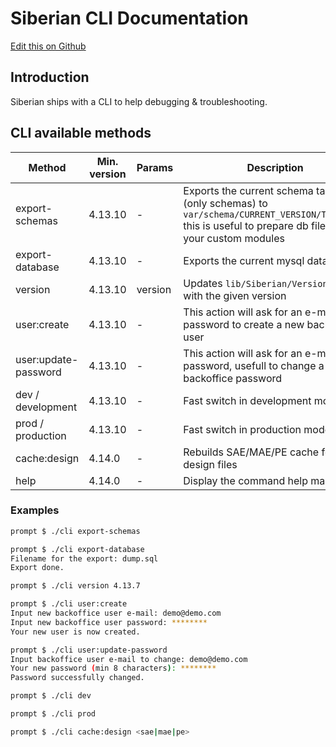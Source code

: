 # Siberian CLI Documentation

[Edit this on Github](https://github.com/Xtraball/SiberianCMS-Doc/edit/master/docs/cli/siberian.md)

## Introduction

Siberian ships with a CLI to help debugging & troubleshooting.

## CLI available methods

|Method|Min. version|Params|Description|
|------|------------|------|-----------|
|export-schemas|4.13.10|-|Exports the current schema tables (only schemas) to `var/schema/CURRENT_VERSION/TABLE.php` this is useful to prepare db files for your custom modules|
|export-database|4.13.10|-|Exports the current mysql database|
|version|4.13.10|version|Updates `lib/Siberian/Version.php` with the given version|
|user:create|4.13.10|-|This action will ask for an e-mail and a password to create a new backoffice user|
|user:update-password|4.13.10|-|This action will ask for an e-mail and a password, usefull to change a lost backoffice password|
|dev / development|4.13.10|-|Fast switch in development mode|
|prod / production|4.13.10|-|Fast switch in production mode|
|cache:design|4.14.0|-|Rebuilds SAE/MAE/PE cache for design files|
|help|4.14.0|-|Display the command help manual|

### Examples

```bash
prompt $ ./cli export-schemas

prompt $ ./cli export-database
Filename for the export: dump.sql
Export done.

prompt $ ./cli version 4.13.7

prompt $ ./cli user:create
Input new backoffice user e-mail: demo@demo.com
Input new backoffice user password: ********
Your new user is now created.

prompt $ ./cli user:update-password
Input backoffice user e-mail to change: demo@demo.com
Your new password (min 8 characters): ********
Password successfully changed.

prompt $ ./cli dev

prompt $ ./cli prod

prompt $ ./cli cache:design <sae|mae|pe>
```